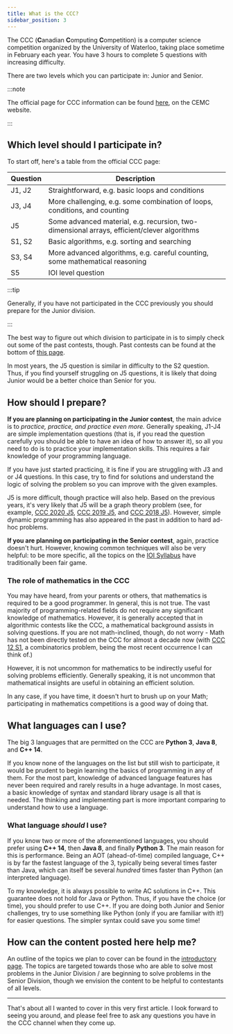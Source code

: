 ```yaml
---
title: What is the CCC?
sidebar_position: 3
---
```


The CCC (**C**anadian **C**omputing **C**ompetition) is a computer science competition organized by the University of Waterloo, taking place sometime in February each year. You have 3 hours to complete 5 questions with increasing difficulty.

There are two levels which you can participate in: Junior and Senior.

:::note

The official page for CCC information can be found [here](https://cemc.uwaterloo.ca/contests/computing.html), on the CEMC website.

:::

## Which level should I participate in?

To start off, here's a table from the official CCC page:

| Question | Description                                                                                 |
| -------- | ------------------------------------------------------------------------------------------- |
| J1, J2   | Straightforward, e.g. basic loops and conditions                                            |
| J3, J4   | More challenging, e.g. some combination of loops, conditions, and counting                  |
| J5       | Some advanced material, e.g. recursion, two-dimensional arrays, efficient/clever algorithms |
| S1, S2   | Basic algorithms, e.g. sorting and searching                                                |
| S3, S4   | More advanced algorithms, e.g. careful counting, some mathematical reasoning                |
| S5       | IOI level question                                                                          |

:::tip

Generally, if you have not participated in the CCC previously you should prepare for the Junior division.

:::

The best way to figure out which division to participate in is to simply check out some of the past contests, though.
Past contests can be found at the bottom of [this page](https://cemc.uwaterloo.ca/contests/past_contests.html).

In most years, the J5 question is similar in difficulty to the S2 question. Thus, if you find yourself struggling on J5 questions, it is likely that doing Junior would be a better choice than Senior for you.

## How should I prepare?

**If you are planning on participating in the Junior contest**, the main advice is to _practice, practice, and practice even more._ Generally speaking, J1-J4 are simple implementation questions (that is, if you read the question carefully you should be able to have an idea of how to answer it), so all you need to do is to practice your implementation skills. This requires a fair knowledge of your programming language.

If you have just started practicing, it is fine if you are struggling with J3 and or J4 questions. In this case, try to find for solutions and understand the logic of solving
the problem so you can improve with the given examples.

J5 is more difficult, though practice will also help. Based on the previous years, it's very likely that J5 will be a graph theory problem (see, for example, [CCC 2020 J5](https://dmoj.ca/problem/ccc20s2), [CCC 2019 J5](https://dmoj.ca/problem/ccc19j5), and [CCC 2018 J5](https://dmoj.ca/problem/ccc18j5)). However, simple dynamic programming has also appeared in the past in addition to hard ad-hoc problems.

**If you are planning on participating in the Senior contest**, again, practice doesn't hurt. However, knowing common techniques will also be very helpful: to be more specific, all the topics on the [IOI Syllabus](https://ioinformatics.org/files/ioi-syllabus-2019.pdf) have traditionally been fair game.

### The role of mathematics in the CCC

You may have heard, from your parents or others, that mathematics is required to be a good programmer. In general, this is not true. The vast majority of programming-related fields do not require any significant knowledge of mathematics. However, it is generally accepted that in algorithmic contests like the CCC, a mathematical background assists in solving questions. If you are not math-inclined, though, do not worry - Math has not been directly tested on the CCC for almost a decade now (with [CCC 12 S1](https://dmoj.ca/problem/ccc12s1), a combinatorics problem, being the most recent occurrence I can think of.)

However, it is not uncommon for mathematics to be indirectly useful for solving problems efficiently. Generally speaking, it is not uncommon that mathematical insights are useful in obtaining an efficient solution.

In any case, if you have time, it doesn't hurt to brush up on your Math; participating in mathematics competitions is a good way of doing that.

## What languages can I use?

The big 3 languages that are permitted on the CCC are **Python 3**, **Java 8**, and **C++ 14**.

If you know none of the languages on the list but still wish to participate, it would be prudent to begin learning the basics of programming in any of them.
For the most part, knowledge of advanced language features has never been required and rarely results in a huge advantage. In most cases, a basic knowledge of syntax and standard library usage is all that is needed. The thinking and implementing part is more important comparing to understand how to use a language.

### What language _should_ I use?

If you know two or more of the aforementioned languages, you should prefer using **C++ 14**, then **Java 8**, and finally **Python 3**.
The main reason for this is performance. Being an AOT (ahead-of-time) compiled language, C++ is by far the fastest language of the 3, typically being several times faster than Java, which can itself be several _hundred_ times faster than Python (an interpreted language).

To my knowledge, it is always possible to write AC solutions in C++. This guarantee does not hold for Java or Python. Thus, if you have the choice (or time), you should prefer to use C++. If you are doing both Junior and Senior challenges, try to use something like Python (only if you are familiar with it!) for easier questions. The simpler syntax could save you some time!

## How can the content posted here help me?

An outline of the topics we plan to cover can be found in the [introductory page](./introduction.md). The topics are targeted towards those who are able to solve most problems in the Junior Division / are beginning to solve problems in the Senior Division, though we envision the content to be helpful to contestants of all levels.

---

That's about all I wanted to cover in this very first article. I look forward to seeing you around, and please feel free to ask any questions you have in the CCC channel when they come up.
